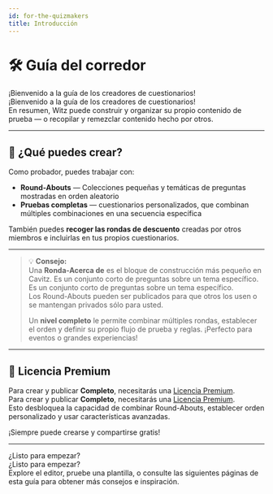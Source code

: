 ```yaml
---
id: for-the-quizmakers
title: Introducción
---
```


# 🛠️ Guía del corredor

¡Bienvenido a la guía de los creadores de cuestionarios!\
¡Bienvenido a la guía de los creadores de cuestionarios!\
En resumen, Witz puede construir y organizar su propio contenido de prueba — o recopilar y remezclar contenido hecho por otros.

---

## 🧩 ¿Qué puedes crear?

Como probador, puedes trabajar con:

- **Round-Abouts** — Colecciones pequeñas y temáticas de preguntas mostradas en orden aleatorio
- **Pruebas completas** — cuestionarios personalizados, que combinan múltiples combinaciones en una secuencia específica

También puedes **recoger las rondas de descuento** creadas por otros miembros e incluirlas en tus propios cuestionarios.

---

> 💡 **Consejo:**\
> Una **Ronda-Acerca de** es el bloque de construcción más pequeño en Cavitz. Es un conjunto corto de preguntas sobre un tema específico.\
> Es un conjunto corto de preguntas sobre un tema específico.\
> Los Round-Abouts pueden ser publicados para que otros los usen o se mantengan privados sólo para usted.
>
> Un **nivel completo** le permite combinar múltiples rondas, establecer el orden y definir su propio flujo de prueba y reglas. ¡Perfecto para eventos o grandes experiencias!

---

## 💎 Licencia Premium

Para crear y publicar **Completo**, necesitarás una [Licencia Premium](https://www.quizwitz.com/pricing).\
Para crear y publicar **Completo**, necesitarás una [Licencia Premium](https://www.quizwitz.com/pricing).\
Esto desbloquea la capacidad de combinar Round-Abouts, establecer orden personalizado y usar características avanzadas.

¡Siempre puede crearse y compartirse gratis!

---

¿Listo para empezar?\
¿Listo para empezar?\
Explore el editor, pruebe una plantilla, o consulte las siguientes páginas de esta guía para obtener más consejos e inspiración.
